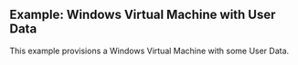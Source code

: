 ## Example: Windows Virtual Machine with User Data

This example provisions a Windows Virtual Machine with some User Data.
